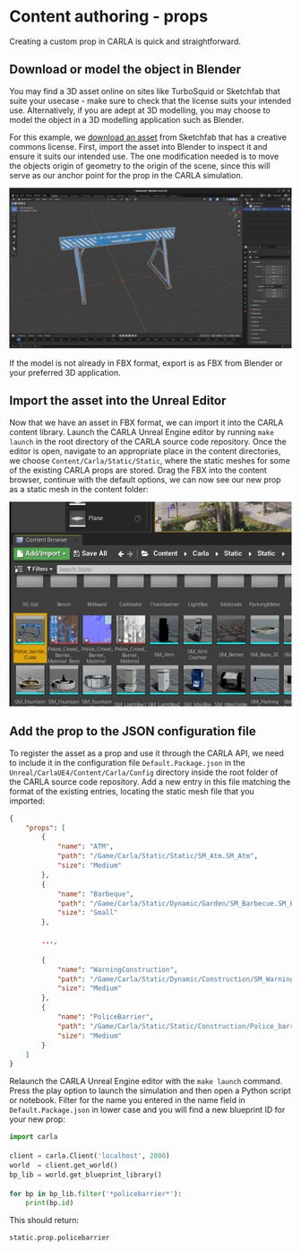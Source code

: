 # Content authoring - props

Creating a custom prop in CARLA is quick and straightforward. 

## Download or model the object in Blender

You may find a 3D asset online on sites like TurboSquid or Sketchfab that suite your usecase - make sure to check that the license suits your intended use. Alternatively, if you are adept at 3D modelling, you may choose to model the object in a 3D modelling application such as Blender. 

For this example, we [download an asset](https://skfb.ly/ozJB6) from Sketchfab that has a creative commons license. First, import the asset into Blender to inspect it and ensure it suits our intended use. The one modification needed is to move the objects origin of geometry to the origin of the scene, since this will serve as our anchor point for the prop in the CARLA simulation.

![police_barrier](img/content_tutorials/police_barrier_model.png)

If the model is not already in FBX format, export is as FBX from Blender or your preferred 3D application.

## Import the asset into the Unreal Editor

Now that we have an asset in FBX format, we can import it into the CARLA content library. Launch the CARLA Unreal Engine editor by running `make launch` in the root directory of the CARLA source code repository. Once the editor is open, navigate to an appropriate place in the content directories, we choose `Content/Carla/Static/Static`, where the static meshes for some of the existing CARLA props are stored. Drag the FBX into the content browser, continue with the default options, we can now see our new prop as a static mesh in the content folder:

![police_barrier_in_content](img/content_tutorials/police_barrier_in_content.png)

## Add the prop to the JSON configuration file

To register the asset as a prop and use it through the CARLA API, we need to include it in the configuration file `Default.Package.json` in the `Unreal/CarlaUE4/Content/Carla/Config` directory inside the root folder of the CARLA source code repository. Add a new entry in this file matching the format of the existing entries, locating the static mesh file that you imported:

```json
{
	"props": [
		{
			"name": "ATM",
			"path": "/Game/Carla/Static/Static/SM_Atm.SM_Atm",
			"size": "Medium"
		},
		{
			"name": "Barbeque",
			"path": "/Game/Carla/Static/Dynamic/Garden/SM_Barbecue.SM_Barbecue",
			"size": "Small"
		},

        ...,

		{
			"name": "WarningConstruction",
			"path": "/Game/Carla/Static/Dynamic/Construction/SM_WarningConstruction.SM_WarningConstruction",
			"size": "Medium"
		},
		{
			"name": "PoliceBarrier",
			"path": "/Game/Carla/Static/Static/Construction/Police_barrier.Police_barrier",
			"size": "Medium"
		}
	]
}
```

Relaunch the CARLA Unreal Engine editor with the `make launch` command. Press the play option to launch the simulation and then open a Python script or notebook. Filter for the name you entered in the name field in `Default.Package.json` in lower case and you will find a new blueprint ID for your new prop:

```py
import carla

client = carla.Client('localhost', 2000)
world  = client.get_world()
bp_lib = world.get_blueprint_library()

for bp in bp_lib.filter('*policebarrier*'):
    print(bp.id)
```

This should return:

```sh
static.prop.policebarrier
```

